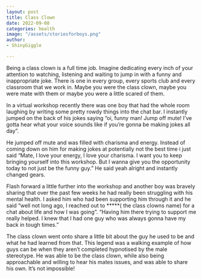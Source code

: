 ```yaml
---
layout: post
title: Class Clown
date: 2022-09-08
categories: health
image: "/assets/storiesforboys.png"
author:
- ShinyGiggle

---
```


Being a class clown is a full time job. Imagine dedicating every inch of your attention to watching, listening and waiting to jump in with a funny and inappropriate joke. There is one in every group, every sports club and every classroom that we work in. Maybe you were the class clown, maybe you were mate with them or maybe you were a little scared of them.

In a virtual workshop recently there was one boy that had the whole room laughing by writing some pretty rowdy things into the chat bar. I instantly jumped on the back of his jokes saying “oi, funny man! Jump off mute! I’ve gotta hear what your voice sounds like if you’re gonna be making jokes all day”.

He jumped off mute and was filled with charisma and energy. Instead of coming down on him for making jokes at potentially not the best time i just said “Mate, I love your energy, I love your charisma. I want you to keep bringing yourself into this workshop. But I wanna give you the opportunity today to not just be the funny guy.” He said yeah alright and instantly changed gears.

Flash forward a little further into the workshop and another boy was bravely sharing that over the past few weeks he had really been struggling with his mental health. I asked him who had been supporting him through it and he said “well not long ago, I reached out to *****( the class clowns name) for a chat about life and how I was going”. “Having him there trying to support me really helped. I knew that I had one guy who was always gonna have my back in tough times.”

The class clown went onto share a little bit about the guy he used to be and what he had learned from that. This legend was a walking example of how guys can be when they aren’t completed hypnotised by the male stereotype. He was able to be the class clown, while also being approachable and willing to hear his mates issues, and was able to share his own. It’s not impossible!

[](https://www.facebook.com/photo.php?fbid=485249666933501&set=a.450485400409928&type=3  
)